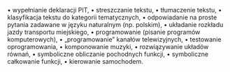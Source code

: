 
• wypełnianie deklaracji PIT,
• streszczanie tekstu,
• tłumaczenie tekstu,
• klasyfikacja tekstu do kategorii tematycznych,
• odpowiadanie na proste pytania zadawane w języku naturalnym (np. polskim),
• układanie rozkładu jazdy transportu miejskiego,
• programowanie (pisanie programów komputerowych),
• „programowanie” kanałów telewizyjnych,
• testowanie oprogramowania,
• komponowanie muzyki,
• rozwiązywanie układów równań,
• symboliczne obliczanie pochodnych funkcji,
• symboliczne całkowanie funkcji,
• kierowanie samochodem.
